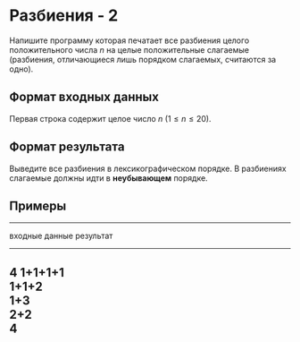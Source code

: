# Разбиения - 2

Напишите программу которая печатает все 
разбиения целого положительного числа $n$ на целые положительные
слагаемые (разбиения, отличающиеся лишь порядком слагаемых, считаются
за одно).

## Формат входных данных

Первая строка содержит целое число $n$ ($1 \le n \le 20$).

## Формат результата
                                                         
Выведите все разбиения в лексикографическом порядке.
В разбиениях слагаемые должны идти в **неубывающем** порядке.

## Примеры

------------------------------
входные данные  результат
--------------  --------------
4               1+1+1+1\
                1+1+2\
                1+3\
                2+2\
                4
------------------------------

